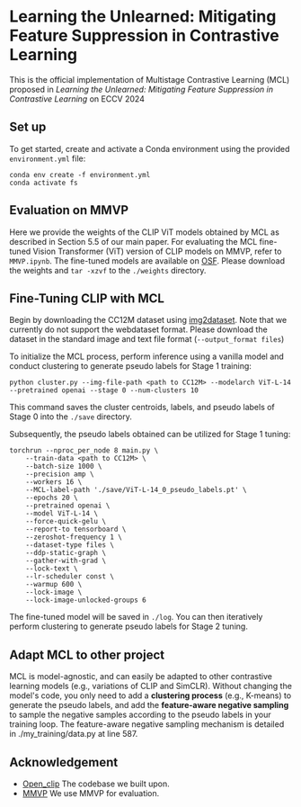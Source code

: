 # Learning the Unlearned: Mitigating Feature Suppression in Contrastive Learning
This is the official implementation of Multistage Contrastive Learning (MCL) proposed in *Learning the Unlearned: Mitigating Feature Suppression in Contrastive Learning* on ECCV 2024

## Set up
To get started, create and activate a Conda environment using the provided `environment.yml` file:
```
conda env create -f environment.yml
conda activate fs
```

## Evaluation on MMVP

Here we provide the weights of the CLIP ViT models obtained by MCL as described in Section 5.5 of our main paper.
For evaluating the MCL fine-tuned Vision Transformer (ViT) version of CLIP models on MMVP, refer to `MMVP.ipynb`. The fine-tuned models are available on [OSF](https://osf.io/b79rw/?view_only=c8a6f78611ef432389df7810ed540785). Please download the weights and `tar -xzvf` to the `./weights` directory. 

## Fine-Tuning CLIP with MCL

Begin by downloading the CC12M dataset using [img2dataset](https://github.com/rom1504/img2dataset). Note that we currently do not support the webdataset format. Please download the dataset in the standard image and text file format (`--output_format files`)

To initialize the MCL process, perform inference using a vanilla model and conduct clustering to generate pseudo labels for Stage 1 training:
```
python cluster.py --img-file-path <path to CC12M> --modelarch ViT-L-14 --pretrained openai --stage 0 --num-clusters 10
```
This command saves the cluster centroids, labels, and pseudo labels of Stage 0 into the `./save` directory.

Subsequently, the pseudo labels obtained can be utilized for Stage 1 tuning:
```
torchrun --nproc_per_node 8 main.py \
    --train-data <path to CC12M> \
    --batch-size 1000 \
    --precision amp \
    --workers 16 \
    --MCL-label-path './save/ViT-L-14_0_pseudo_labels.pt' \
    --epochs 20 \
    --pretrained openai \
    --model ViT-L-14 \
    --force-quick-gelu \
    --report-to tensorboard \
    --zeroshot-frequency 1 \
    --dataset-type files \
    --ddp-static-graph \
    --gather-with-grad \
    --lock-text \
    --lr-scheduler const \
    --warmup 600 \
    --lock-image \
    --lock-image-unlocked-groups 6
```
The fine-tuned model will be saved in `./log`. You can then iteratively perform clustering to generate pseudo labels for Stage 2 tuning.

## Adapt MCL to other project

MCL is model-agnostic, and can easily be adapted to other contrastive learning models (e.g., variations of CLIP and SimCLR). Without changing the model's code, you only need to add a **clustering process** (e.g., K-means) to generate the pseudo labels, and add the **feature-aware negative sampling** to sample the negative samples according to the pseudo labels in your training loop. The feature-aware negative sampling mechanism is detailed in ./my_training/data.py at line 587. 

## Acknowledgement
- [Open_clip](https://github.com/mlfoundations/open_clip) The codebase we built upon.
- [MMVP](https://github.com/tsb0601/MMVP) We use MMVP for evaluation.